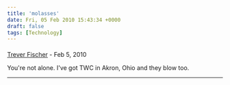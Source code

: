 ```yaml
---
title: 'molasses'
date: Fri, 05 Feb 2010 15:43:34 +0000
draft: false
tags: [Technology]
---
```



#### 
[Trever Fischer](http://wm161.net/ "tdfischer@fedoraproject.org") - <time datetime="2010-02-05 22:13:12">Feb 5, 2010</time>

You're not alone. I've got TWC in Akron, Ohio and they blow too.
<hr />
